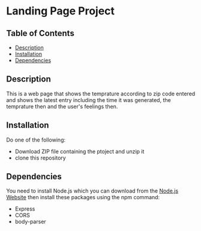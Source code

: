# Landing Page Project

## Table of Contents

* [Description](#description)
* [Installation](#installation)
* [Dependencies](#Dependencies)

## Description

This is a web page that shows the temprature according to zip code entered and shows the latest entry including the time it was generated, the temprature then and the user's feelings then.
## Installation

Do one of the following:
+ Download ZIP file containing the ptoject and unzip it
+ clone this repository

## Dependencies
You need to install Node.js which you can download from the [Node.js Website](https://nodejs.org) then install these packages using the npm command:
+ Express
+ CORS
+ body-parser
